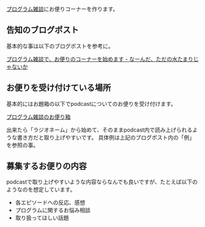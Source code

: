 [プログラム雑談](プログラム雑談.md)にお便りコーナーを作ります。

## 告知のブログポスト

基本的な事は以下のブログポストを参考に。

[プログラム雑談で、お便りのコーナーを始めます - なーんだ、ただの水たまりじゃないか](https://karino2.github.io/2022/05/12/podcast_mail_box.html)

## お便りを受け付けている場所

基本的にはお題箱の以下でpodcastについてのお便りを受け付けます。

[プログラム雑談のお便り箱](https://odaibako.net/u/karino2012)

出来たら「ラジオネーム」から始めて、そのままpodcast内で読み上げられるような書き方だと取り上げやすいです。
具体例は上記のブログポスト内の「例」を参照の事。

## 募集するお便りの内容

podcastで取り上げやすいような内容ならなんでも良いですが、たとえば以下のようなのを想定しています。

- 各エピソードへの反応、感想
- プログラムに関するお悩み相談
- 取り扱ってほしい話題

